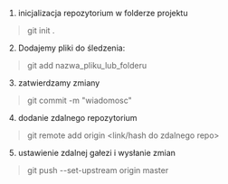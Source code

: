 1. inicjalizacja repozytorium w folderze projektu 
> git init .
2. Dodajemy pliki do śledzenia:
> git add nazwa_pliku_lub_folderu
3. zatwierdzamy zmiany
> git commit -m "wiadomosc"
4. dodanie zdalnego repozytorium
> git remote add origin <link/hash do zdalnego repo>
5. ustawienie zdalnej gałezi i wysłanie zmian
> git push --set-upstream origin master
